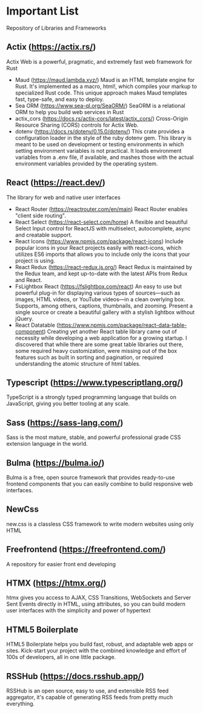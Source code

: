 # Important List
Repository of Libraries and Frameworks

## Actix (https://actix.rs/)
Actix Web is a powerful, pragmatic, and extremely fast web framework for Rust
- Maud (https://maud.lambda.xyz/)
  Maud is an HTML template engine for Rust. It's implemented as a macro, html!, which compiles your markup to specialized Rust code. This unique approach makes 
  Maud templates fast, type-safe, and easy to deploy.
- Sea ORM (https://www.sea-ql.org/SeaORM/)
  SeaORM is a relational ORM to help you build web services in Rust
- actix_cors (https://docs.rs/actix-cors/latest/actix_cors/)
  Cross-Origin Resource Sharing (CORS) controls for Actix Web.
- dotenv (https://docs.rs/dotenv/0.15.0/dotenv/)
  This crate provides a configuration loader in the style of the ruby dotenv gem. This library is meant to be used on development or testing environments in which    setting environment variables is not practical. It loads environment variables from a .env file, if available, and mashes those with the actual environment 
  variables provided by the operating system.

## React (https://react.dev/)
The library for web and native user interfaces
- React Router (https://reactrouter.com/en/main)
  React Router enables "client side routing".
- React Select (https://react-select.com/home)
  A flexible and beautiful Select Input control for ReactJS with multiselect, autocomplete, async and creatable support.
- React Icons (https://www.npmjs.com/package/react-icons)
  Include popular icons in your React projects easily with react-icons, which utilizes ES6 imports that allows you to include only the icons that your project is 
  using.
- React Redux (https://react-redux.js.org/)
  React Redux is maintained by the Redux team, and kept up-to-date with the latest APIs from Redux and React.
- FsLightbox React (https://fslightbox.com/react)
  An easy to use but powerful plug-in for displaying various types of sources—such as images, HTML videos, or YouTube videos—in a clean overlying box. Supports, 
  among others, captions, thumbnails, and zooming. Present a single source or create a beautiful gallery with a stylish lightbox without jQuery.
- React Datatable (https://www.npmjs.com/package/react-data-table-component)
  Creating yet another React table library came out of necessity while developing a web application for a growing startup. I discovered that while there are some 
  great table libraries out there, some required heavy customization, were missing out of the box features such as built in sorting and pagination, or required 
  understanding the atomic structure of html tables.

## Typescript (https://www.typescriptlang.org/)
TypeScript is a strongly typed programming language that builds on JavaScript, giving you better tooling at any scale.

## Sass (https://sass-lang.com/)
Sass is the most mature, stable, and powerful professional grade CSS extension language in the world.

## Bulma (https://bulma.io/)
Bulma is a free, open source framework that provides ready-to-use frontend components that you can easily combine to build responsive web interfaces.

## NewCss
new.css is a classless CSS framework to write modern websites using only HTML

## Freefrontend (https://freefrontend.com/)
A repository for easier front end developing

## HTMX (https://htmx.org/)
htmx gives you access to AJAX, CSS Transitions, WebSockets and Server Sent Events directly in HTML, using attributes, so you can build modern user interfaces with the simplicity and power of hypertext

## HTML5 Boilerplate
HTML5 Boilerplate helps you build fast, robust, and adaptable web apps or sites. Kick-start your project with the combined knowledge and effort of 100s of developers, all in one little package. 

## RSSHub (https://docs.rsshub.app/)
RSSHub is an open source, easy to use, and extensible RSS feed aggregator, it's capable of generating RSS feeds from pretty much everything.
